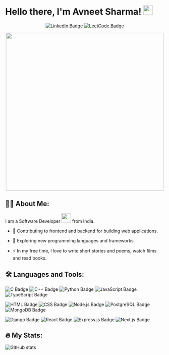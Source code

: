 # Hello there, I'm Avneet Sharma! <img src="https://media.giphy.com/media/hvRJCLFzcasrR4ia7z/giphy.gif" width="30px"/>

<div id="badges" align="center">
  
  [![LinkedIn Badge](https://img.shields.io/badge/LinkedIn-blue?style=for-the-badge&logo=linkedin&logoColor=white)](https://www.linkedin.com/in/avneet-sharma/)
  [![LeetCode Badge](https://img.shields.io/badge/-LeetCode-FFA116?style=for-the-badge&logo=LeetCode&logoColor=black)](https://leetcode.com/notestcasespassed/)

</div>

<div align="center">
  <img src="https://i.imgur.com/2Wz1Cg6.gif" width="500">
</div>

## :man_technologist: About Me:

I am a Software Developer <img src="https://media.giphy.com/media/WUlplcMpOCEmTGBtBW/giphy.gif" width="30"> from India.

- :telescope: Contributing to frontend and backend for building web applications.

- :seedling: Exploring new programming languages and frameworks.

- :zap: In my free time, I love to write short stories and poems, watch films and read books.

## :hammer_and_wrench: Languages and Tools:

![C Badge](https://img.shields.io/badge/C-00599C?style=for-the-badge&logo=c&logoColor=white)
![C++ Badge](https://img.shields.io/badge/C%2B%2B-00599C?style=for-the-badge&logo=c%2B%2B&logoColor=white)
![Python Badge](https://img.shields.io/badge/Python-FFD43B?style=for-the-badge&logo=python&logoColor=blue)
![JavaScript Badge](https://img.shields.io/badge/JavaScript-323330?style=for-the-badge&logo=javascript&logoColor=F7DF1E)
![TypeScript Badge](https://img.shields.io/badge/TypeScript-007ACC?style=for-the-badge&logo=typescript&logoColor=white)

![HTML Badge](https://img.shields.io/badge/HTML5-E34F26?style=for-the-badge&logo=html5&logoColor=white)
![CSS Badge](https://img.shields.io/badge/CSS3-1572B6?style=for-the-badge&logo=css3&logoColor=white)
![Node.js Badge](https://img.shields.io/badge/Node.js-43853D?style=for-the-badge&logo=node.js&logoColor=white)
![PostgreSQL Badge](https://img.shields.io/badge/PostgreSQL-316192?style=for-the-badge&logo=postgresql&logoColor=white)
![MongoDB Badge](https://img.shields.io/badge/MongoDB-4EA94B?style=for-the-badge&logo=mongodb&logoColor=white)

![Django Badge](https://img.shields.io/badge/Django-092E20?style=for-the-badge&logo=django&logoColor=green)
![React Badge](https://img.shields.io/badge/React-20232A?style=for-the-badge&logo=react&logoColor=61DAFB)
![Express.js Badge](https://img.shields.io/badge/Express.js-404D59?style=for-the-badge)
![Next.js Badge](https://img.shields.io/badge/next.js-000000?style=for-the-badge&logo=nextdotjs&logoColor=white)

## :fire: My Stats:

![GitHub stats](https://github-readme-stats.vercel.app/api?username=avneets2003&show_icons=true)  
